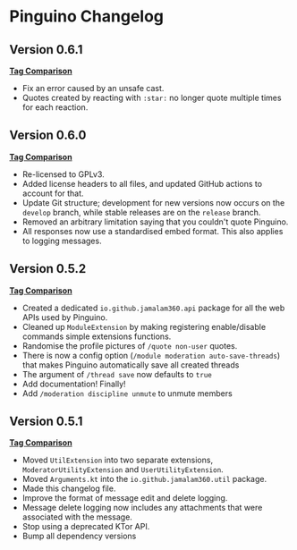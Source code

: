 # Pinguino Changelog

## Version 0.6.1

**[Tag Comparison](https://github.com/JamCoreDiscord/Pinguino/compare/v0.6.0...v0.6.1)**

- Fix an error caused by an unsafe cast.
- Quotes created by reacting with `:star:` no longer quote multiple times for each reaction.

## Version 0.6.0

**[Tag Comparison](https://github.com/JamCoreDiscord/Pinguino/compare/v0.5.2...v0.6.0)**

- Re-licensed to GPLv3.
- Added license headers to all files, and updated GitHub actions to account for that.
- Update Git structure; development for new versions now occurs on the `develop` branch, while
  stable releases are on the `release` branch.
- Removed an arbitrary limitation saying that you couldn't quote Pinguino.
- All responses now use a standardised embed format. This also applies to logging messages.

## Version 0.5.2

**[Tag Comparison](https://github.com/JamCoreDiscord/Pinguino/compare/v0.5.1...v0.5.2)**

- Created a dedicated `io.github.jamalam360.api` package for all the web APIs used by Pinguino.
- Cleaned up `ModuleExtension` by making registering enable/disable commands simple extensions functions.
- Randomise the profile pictures of `/quote non-user` quotes.
- There is now a config option (`/module moderation auto-save-threads`) that makes Pinguino automatically save all
  created threads
- The argument of `/thread save` now defaults to `true`
- Add documentation! Finally!
- Add `/moderation discipline unmute` to unmute members

## Version 0.5.1

**[Tag Comparison](https://github.com/JamCoreDiscord/Pinguino/compare/v0.5.0...v0.5.1)**

- Moved `UtilExtension` into two separate extensions, `ModeratorUtilityExtension` and
  `UserUtilityExtension`.
- Moved `Arguments.kt` into the `io.github.jamalam360.util` package.
- Made this changelog file.
- Improve the format of message edit and delete logging.
- Message delete logging now includes any attachments that were associated with the message.
- Stop using a deprecated KTor API.
- Bump all dependency versions